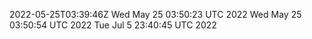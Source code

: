 2022-05-25T03:39:46Z
Wed May 25 03:50:23 UTC 2022
Wed May 25 03:50:54 UTC 2022
Tue Jul  5 23:40:45 UTC 2022
